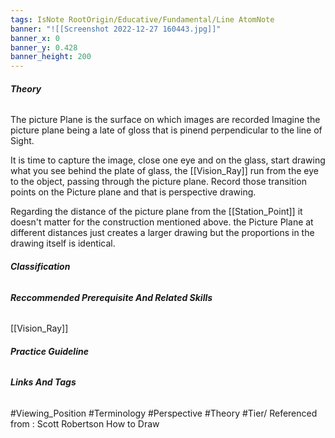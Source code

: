 ```yaml
---
tags: IsNote RootOrigin/Educative/Fundamental/Line AtomNote 
banner: "![[Screenshot 2022-12-27 160443.jpg]]"
banner_x: 0
banner_y: 0.428
banner_height: 200
---
```


###### **_Theory_**
The picture Plane is the surface on which images are recorded Imagine the picture plane being a late of gloss that is pinend perpendicular to the line of Sight.

It is time to capture the image, close one eye and on the glass, start drawing what you see behind the plate of glass, the [[Vision_Ray]] run from the eye to the object, passing through the picture plane. Record those transition points on the Picture plane and that is perspective drawing. 

Regarding the distance of the picture plane from the [[Station_Point]] it doesn't matter for the construction mentioned above. the Picture Plane at different distances just creates a larger drawing but the proportions in the drawing itself is identical. 

###### **_Classification_**
###### **_Reccommended Prerequisite And Related Skills_**
[[Vision_Ray]]

###### **_Practice Guideline_**

###### **_Links And Tags_**
#Viewing_Position #Terminology #Perspective #Theory #Tier/
Referenced from : Scott Robertson How to Draw
